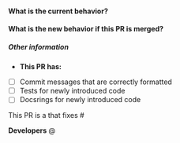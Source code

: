 <!-- A short description can be included here -->
<!-- Please ensure that reviewers are assigned -->

#### What is the current behavior?
<!-- You can link to an open issue here -->



#### What is the new behavior if this PR is merged?



##### Other information

* **This PR has:**
- [ ] Commit messages that are correctly formatted
- [ ] Tests for newly introduced code
- [ ] Docsrings for newly introduced code

This PR is a <!-- REQUIRED: replace this comment with one of ["small change", "feature", "compatibility breaking update", "non-versioned change"] -->
that fixes #<!-- replace this comment with an issue number if applicable -->

**Developers**
@<!-- Include your name, and @ any others responsible for these changes -->
